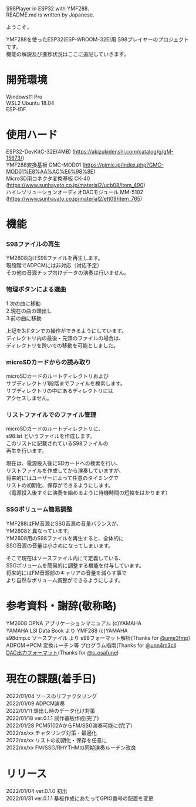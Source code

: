 S98Player in ESP32 with YMF288.  
README.md is written by Japanese.  

ようこそ。

YMF288を使ったESP32(ESP-WROOM-32E)用 S98プレイヤーのプロジェクトです。  
機能の解説及び進捗状況はここに追記していきます。 

# 開発環境
Windows11 Pro  
WSL2 Ubuntu 18.04  
ESP-IDF

# 使用ハード
ESP32-DevKitC-32E(4MB) (https://akizukidenshi.com/catalog/g/gM-15673/)  
YMF288変換基板 GMC-MOD01 (https://gimic.jp/index.php?GMC-MOD01%E8%AA%AC%E6%98%8E)  
MicroSD用コネクタ変換基板 CK-40 (https://www.sunhayato.co.jp/material2/ucb08/item_490)  
ハイレゾリューションオーディオDACモジュール MM-5102 (https://www.sunhayato.co.jp/material2/ett09/item_765)

# 機能
### S98ファイルの再生
YM2608向けS98ファイルを再生します。  
現段階でADPCMには非対応（対応予定）  
その他の音源チップ向けデータの演奏は行いません。

### 物理ボタンによる選曲
1.次の曲に移動  
2.現在の曲の頭出し  
3.前の曲に移動  

上記を3ボタンでの操作ができるようにしています。  
ディレクトリ内の最後・先頭のファイルの場合は、  
ディレクトリを跨いでの移動を可能としました。

### microSDカードからの読み取り
microSDカードのルートディレクトリおよび  
サブディレクトリ1段階までファイルを検索します。  
サブディレクトリの中にあるディレクトリには  
アクセスしません。

### リストファイルでのファイル管理
microSDカードのルートディレクトリに、  
s98.lst というファイルを作成します。  
このリストに記載されているS98ファイルの  
再生を行います。

現在は、電源投入後にSDカードへの検索を行い、  
リストファイルを作成してから演奏していますが、  
将来的にはユーザーによって任意のタイミングで  
リストの初期化、保存ができるようにします。  
（電源投入後すぐに演奏を始めるように待機時間の短縮をはかります）

### SSGボリューム簡易調整
YMF288はFM音源とSSG音源の音量バランスが、  
YM2608と異なっています。  
YM2608用のS98ファイルを再生すると、全体的に  
SSG音源の音量は小さめになってしまいます。

そこで現在はソースファイル内にて定義している、  
SSGボリュームを簡易的に調整する機能を付与しています。  
将来的にはFM音源部のキャリアの音量を減らす事で  
より自然なボリューム調整ができるようにします。

# 参考資料・謝辞(敬称略)
YM2608 OPNA アプリケーションマニュアル (c)YAMAHA  
YAMAHA LSI Data Book より YMF288 (c)YAMAHA  
s98dmp.c ソースファイル より s98フォーマット解析(Thanks for [@ume3fmp](https://twitter.com/ume3fmp/))  
ADPCM->PCM 変換ルーチン等 プログラム指南(Thanks for [@unn4m3cl](https://twitter.com/unn4m3cl/))  
[DAC出力フォーマット](https://github.com/osafune/fm_test_siggen/blob/master/doc/fmdac_output_format.pdf)(Thanks for [@s_osafune](https://twitter.com/s_osafune/))  

# 現在の課題(着手日)
2022/01/04 ソースのリファクタリング  
2022/01/09 ADPCM演奏  
2022/01/11 頭出し時のデータ化け対策  
2022/01/18 ver.0.1.1 試作基板作成(完了)  
2022/01/28 PCM5102AからFM/SSG演奏可能に(完了)  
2022/xx/xx チャタリング対策・最適化  
2022/xx/xx リストの初期化・保存を任意に  
2022/xx/xx FM/SSG/RHYTHMの同期演奏ルーチン改良  

# リリース
2022/01/04 ver.0.1.0 初出  
2022/01/31 ver.0.1.1 基板作成にあたってGPIO番号の配置を変更